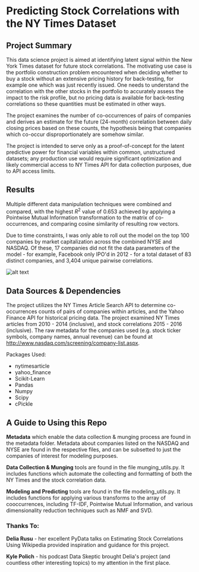 # Predicting Stock Correlations with the NY Times Dataset


## Project Summary

This data science project is aimed at identifying latent signal within the New York Times dataset for future stock correlations. The motivating use case is the portfolio construction problem encountered when deciding whether to buy a stock without an extensive pricing history for back-testing, for example one which was just recently issued. One needs to understand the correlation with the other stocks in the portfolio to accurately assess the impact to the risk profile, but no pricing data is available for back-testing correlations so these quantities must be estimated in other ways.

The project examines the number of co-occurrences of pairs of companies and derives an estimate for the future (24-month) correlation between daily closing prices based on these counts, the hypothesis being that companies which co-occur disproportionately are somehow similar.

The project is intended to serve only as a proof-of-concept for the latent predictive power for financial variables within common, unstructured datasets; any production use would require significant optimization and likely commercial access to NY Times API for data collection purposes, due to API access limits.


## Results

Multiple different data manipulation techniques were combined and compared, with the highest *R*<sup>2</sup> value of 0.653 achieved by applying a Pointwise Mutual Information transformation to the matrix of co-occurrences, and comparing cosine similarity of resulting row vectors.

Due to time constraints, I was only able to roll out the model on the top 100 companies by market capitalization across the combined NYSE and NASDAQ. Of these, 17 companies did not fit the data parameters of the model - for example, Facebook only IPO'd in 2012 - for a total dataset of 83 distinct companies, and 3,404 unique pairwise correlations.


![alt text](link_address)



## Data Sources & Dependencies

The project utilizes the NY Times Article Search API to determine co-occurrences counts of pairs of companies within articles, and the Yahoo Finance API for historical pricing data. The project examined NY Times articles from 2010 - 2014 (inclusive), and stock correlations 2015 - 2016 (inclusive). The raw metadata for the companies used (e.g. stock ticker symbols, company names, annual revenue) can be found at http://www.nasdaq.com/screening/company-list.aspx.

Packages Used:

- nytimesarticle
- yahoo_finance  
- Scikit-Learn
- Pandas
- Numpy
- Scipy
- cPickle


## A Guide to Using this Repo

**Metadata** which enable the data collection & munging process are found in the metadata folder. Metadata about companies listed on the NASDAQ and NYSE are found in the respective files, and can be subsetted to just the companies of interest for modeling purposes.

**Data Collection & Munging** tools are found in the file munging_utils.py. It includes functions which automate the collecting and formatting of both the NY Times and the stock correlation data.

**Modeling and Predicting** tools are found in the file modeling_utils.py. It includes functions for applying various transforms to the array of cooccurrences, including TF-IDF, Pointwise Mutual Information, and various dimensionality reduction techniques such as NMF and SVD.




### Thanks To:

__Delia Rusu__ - her excellent PyData talks on Estimating Stock Correlations Using Wikipedia provided inspiration and guidance for this project.

__Kyle Polich__ - his podcast Data Skeptic brought Delia's project (and countless other interesting topics) to my attention in the first place.
